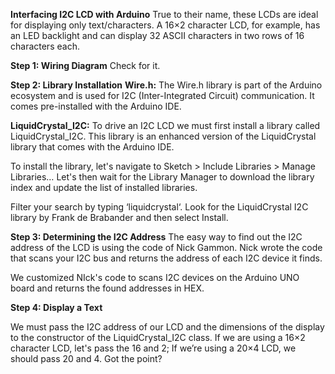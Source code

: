 **Interfacing I2C LCD with Arduino**
True to their name, these LCDs are ideal for displaying only text/characters.
A 16×2 character LCD, for example, has an LED backlight and can display 32 ASCII characters in two rows of 16 characters each.

**Step 1: Wiring Diagram**
Check for it.

**Step 2: Library Installation**
**Wire.h:** The Wire.h library is part of the Arduino ecosystem and is used for I2C (Inter-Integrated Circuit) communication. It comes pre-installed with the Arduino IDE.

**LiquidCrystal_I2C:** To drive an I2C LCD we must first install a library called LiquidCrystal_I2C. This library is an enhanced version of the LiquidCrystal library that comes with the Arduino IDE.

To install the library, let's navigate to Sketch > Include Libraries > Manage Libraries… 
Let's then wait for the Library Manager to download the library index and update the list of installed libraries.

Filter your search by typing ‘liquidcrystal‘. Look for the LiquidCrystal I2C library by Frank de Brabander and then select Install.

**Step 3: Determining the I2C Address**
The easy way to find out the I2C address of the LCD is using the code of Nick Gammon.
Nick wrote the code that scans your I2C bus and returns the address of each I2C device it finds.

We customized NIck's code to scans I2C devices on the Arduino UNO board and returns the found addresses in HEX.

**Step 4: Display a Text**

We must pass the I2C address of our LCD and the dimensions of the display to the constructor of the LiquidCrystal_I2C class. If we are using a 16×2 character LCD, let's pass the 16 and 2;
If we’re using a 20×4 LCD, we should pass 20 and 4.
Got the point?
